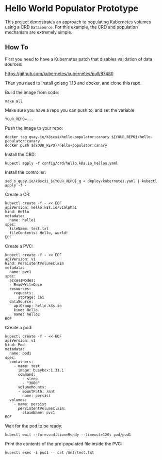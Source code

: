 
# Hello World Populator Prototype

This project demostrates an approach to populating Kubernetes volumes using a CRD
`DataSource`. For this example, the CRD and population mechanism are extremely
simple.

## How To

First you need to have a Kubernetes patch that disables validation of data sources:

https://github.com/kubernetes/kubernetes/pull/87480

Then you need to install golang 1.13 and docker, and clone this repo.

Build the image from code:

`make all`

Make sure you have a repo you can push to, and set the variable
 
`YOUR_REPO=...`

Push the image to your repo:

```
docker tag quay.io/k8scsi/hello-populator:canary ${YOUR_REPO}/hello-populator:canary
docker push ${YOUR_REPO}/hello-populator:canary
```

Install the CRD:

`kubectl apply -f config/crd/hello.k8s.io_hellos.yaml`

Install the controller:

`sed s_quay.io/k8scsi_${YOUR_REPO}_g < deploy/kubernetes.yaml | kubectl apply -f -`

Create a CR:

```
kubectl create -f - << EOF
apiVersion: hello.k8s.io/v1alpha1
kind: Hello
metadata:
  name: hello1
spec:
  fileName: test.txt
  fileContents: Hello, world!
EOF
```

Create a PVC:

```
kubectl create -f - << EOF
apiVersion: v1
kind: PersistentVolumeClaim
metadata:
  name: pvc1
spec:
  accessModes:
  - ReadWriteOnce
  resources:
    requests:
      storage: 1Gi
  dataSource:
    apiGroup: hello.k8s.io
    kind: Hello
    name: hello1
EOF
```

Create a pod:

```
kubectl create -f - << EOF
apiVersion: v1
kind: Pod
metadata:
  name: pod1
spec:
  containers:
    - name: test
      image: busybox:1.31.1
      command:
        - sleep
        - "3600"
      volumeMounts:
      - mountPath: /mnt
        name: persist
  volumes:
    - name: persist
      persistentVolumeClaim:
        claimName: pvc1
EOF
```

Wait for the pod to be ready:

`kubectl wait --for=condition=Ready --timeout=120s pod/pod1`

Print the contents of the pre-populated file inside the PVC:

`kubectl exec -i pod1 -- cat /mnt/test.txt`
